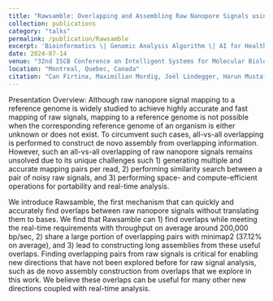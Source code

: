 ```yaml
---
title: "Rawsamble: Overlapping and Assembling Raw Nanopore Signals using a Hash-based Seeding Mechanism"
collection: publications
category: "talks"
permalink: /publication/Rawsamble
excerpt: 'Bioinformatics \| Genomic Analysis Algorithm \| AI for Healthcare'
date: 2024-07-14
venue: "32nd ISCB Conference on Intelligent Systems for Molecular Biology (ISMB)"
location: "Montreal, Quebec, Canada"
citation: "Can Firtina, Maximilian Mordig, Joël Lindegger, Harun Mustafa, Sayan Goswami, Stefano Mercogliano, Yan Zhu, Andre Kahles, Onur Mutlu"
---
```


Presentation Overview: Although raw nanopore signal mapping to a reference genome is widely studied to achieve highly accurate and fast mapping of raw signals, mapping to a reference genome is not possible when the corresponding reference genome of an organism is either unknown or does not exist. To circumvent such cases, all-vs-all overlapping is performed to construct de novo assembly from overlapping information. However, such an all-vs-all overlapping of raw nanopore signals remains unsolved due to its unique challenges such 1) generating multiple and accurate mapping pairs per read, 2) performing similarity search between a pair of noisy raw signals, and 3) performing space- and compute-efficient operations for portability and real-time analysis.

We introduce Rawsamble, the first mechanism that can quickly and accurately find overlaps between raw nanopore signals without translating them to bases. We find that Rawsamble can 1) find overlaps while meeting the real-time requirements with throughput on average around 200,000 bp/sec, 2) share a large portion of overlapping pairs with minimap2 (37.12% on average), and 3) lead to constructing long assemblies from these useful overlaps. Finding overlapping pairs from raw signals is critical for enabling new directions that have not been explored before for raw signal analysis, such as de novo assembly construction from overlaps that we explore in this work. We believe these overlaps can be useful for many other new directions coupled with real-time analysis.
